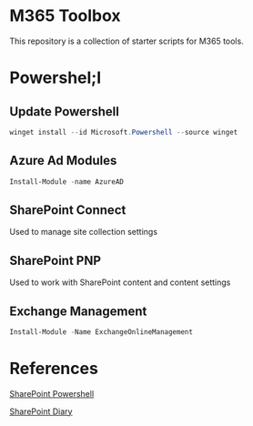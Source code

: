 # M365 Toolbox
This repository is a collection of starter scripts for M365 tools.



# Powershel;l
## Update Powershell
```powershell
winget install --id Microsoft.Powershell --source winget
```

## Azure Ad Modules
``` powershell
Install-Module -name AzureAD
```

## SharePoint Connect
Used to manage site collection settings 

## SharePoint PNP
Used to work with SharePoint content and content settings

## Exchange Management
```powershell
Install-Module -Name ExchangeOnlineManagement
```


# References

[SharePoint Powershell](https://docs.microsoft.com/en-us/powershell/sharepoint/?view=sharepoint-ps)

[SharePoint Diary](https://www.sharepointdiary.com/)